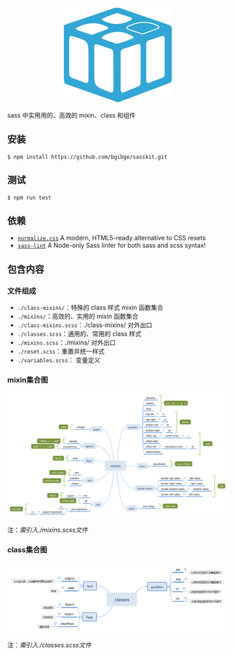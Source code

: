 <p align="center">
  <img src="./docs/logo.png"/>
</p>

sass 中实用用的、高效的 mixin、class 和组件

## 安装

```shell
$ npm install https://github.com/bgibge/sasskit.git
```

## 测试

```shell
$ npm run test
```

## 依赖

- [`normalize.css`](http://necolas.github.io/normalize.css/) A modern, HTML5-ready alternative to CSS resets
- [`sass-lint`](https://github.com/sasstools/sass-lint) A Node-only Sass linter for both sass and scss syntax!


## 包含内容


### 文件组成

- `./class-mixins/`：特殊的 class 样式 mixin 函数集合
- `./mixins/`：高效的、实用的 mixin 函数集合
- `./class-mixins.scss`：./class-mixins/ 对外出口
- `./classes.scss`：通用的、常用的 class 样式
- `./mixins.scss`：./mixins/ 对外出口
- `./reset.scss`：重置并统一样式
- `./variables.scss`： 变量定义


### mixin集合图

![](./docs/images/mixins.png)

注：*需引入./mixins.scss文件*


### class集合图

![](./docs/images/classes.png)

注：*需引入./classes.scss文件*
